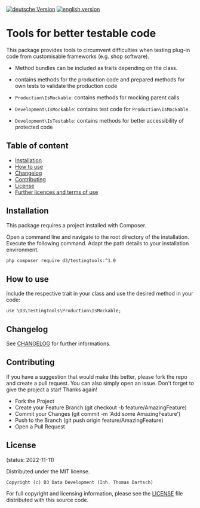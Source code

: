 [![deutsche Version](https://logos.oxidmodule.com/de2_xs.svg)](README.md)
[![english version](https://logos.oxidmodule.com/en2_xs.svg)](README.en.md)

# Tools for better testable code

This package provides tools to circumvent difficulties when testing plug-in code from customisable frameworks (e.g. shop software).

- Method bundles can be included as traits depending on the class.
- contains methods for the production code and prepared methods for own tests to validate the production code

- `Production\IsMockable`: contains methods for mocking parent calls
- `Development\IsMockable`: contains test code for `Production\IsMockable`.
- `Development\IsTestable`: contains methods for better accessibility of protected code

## Table of content

- [Installation](#installation)
- [How to use](#how-to-use)
- [Changelog](#changelog)
- [Contributing](#contributing)
- [License](#license)
- [Further licences and terms of use](#further-licences-and-terms-of-use)

## Installation

This package requires a project installed with Composer.

Open a command line and navigate to the root directory of the installation. Execute the following command. Adapt the path details to your installation environment.

```bash
php composer require d3/testingtools:^1.0
``` 

## How to use

Include the respective trait in your class and use the desired method in your code:

```
use \D3\TestingTools\Production\IsMockable;
```

## Changelog

See [CHANGELOG](CHANGELOG.md) for further informations.

## Contributing

If you have a suggestion that would make this better, please fork the repo and create a pull request. You can also simply open an issue. Don't forget to give the project a star! Thanks again!

- Fork the Project
- Create your Feature Branch (git checkout -b feature/AmazingFeature)
- Commit your Changes (git commit -m 'Add some AmazingFeature')
- Push to the Branch (git push origin feature/AmazingFeature)
- Open a Pull Request

## License
(status: 2022-11-11)

Distributed under the MIT license.

```
Copyright (c) D3 Data Development (Inh. Thomas Dartsch)
```

For full copyright and licensing information, please see the [LICENSE](LICENSE.md) file distributed with this source code.